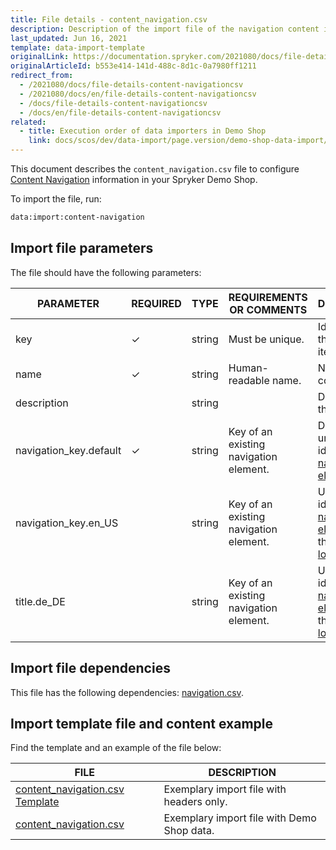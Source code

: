 ```yaml
---
title: File details - content_navigation.csv
description: Description of the import file of the navigation content item.
last_updated: Jun 16, 2021
template: data-import-template
originalLink: https://documentation.spryker.com/2021080/docs/file-details-content-navigationcsv
originalArticleId: b553e414-141d-488c-8d1c-0a7980ff1211
redirect_from:
  - /2021080/docs/file-details-content-navigationcsv
  - /2021080/docs/en/file-details-content-navigationcsv
  - /docs/file-details-content-navigationcsv
  - /docs/en/file-details-content-navigationcsv
related:
  - title: Execution order of data importers in Demo Shop
    link: docs/scos/dev/data-import/page.version/demo-shop-data-import/execution-order-of-data-importers-in-demo-shop.html
---
```


This document describes the `content_navigation.csv` file to configure [Content Navigation](/docs/scos/user/features/{{page.version}}/content-items-feature-overview.html#content-item) information in your Spryker Demo Shop.

To import the file, run:

```bash
data:import:content-navigation
```

## Import file parameters

The file should have the following parameters:

| PARAMETER | REQUIRED | TYPE | REQUIREMENTS OR COMMENTS | DESCRIPTION |
| --- | --- | --- | --- | --- |
| key | &check; | string | Must be unique. | Identifier of the content item. |
| name | &check; | string | Human-readable name. | Name of the content. |
| description |   | string |  | Description of the content. |
| navigation_key.default | &check; | string | Key of an existing navigation element. | Default unique identifier of a [navigation element](/docs/scos/dev/data-import/{{page.version}}/data-import-categories/navigation-setup/file-details-navigation.csv.html).  |
| navigation_key.en_US |  | string | Key of an existing navigation element. | Unique identifier of a [navigation element](/docs/scos/dev/data-import/{{page.version}}/data-import-categories/navigation-setup/file-details-navigation.csv.html) for the `en_US` [locale](/docs/scos/dev/back-end-development/data-manipulation/datapayload-conversion/multi-language-setup.html). |
| title.de_DE |  | string | Key of an existing navigation element. | Unique identifier of a [navigation element](/docs/scos/dev/data-import/{{page.version}}/data-import-categories/navigation-setup/file-details-navigation.csv.html) for the `de_DE` [locale](/docs/scos/dev/back-end-development/data-manipulation/datapayload-conversion/multi-language-setup.html). |

## Import file dependencies

This file has the following dependencies: [navigation.csv](/docs/scos/dev/data-import/{{page.version}}/data-import-categories/navigation-setup/file-details-navigation.csv.html).

## Import template file and content example

Find the template and an example of the file below:

| FILE | DESCRIPTION |
| --- | --- |
| [content_navigation.csv Template](https://spryker.s3.eu-central-1.amazonaws.com/docs/Developer+Guide/Back-End/Data+Manipulation/Data+Ingestion/Data+Import/Data+Import+Categories/Content+Management/Template+content_navigation.csv) | Exemplary import file with headers only. |
| [content_navigation.csv](https://spryker.s3.eu-central-1.amazonaws.com/docs/Developer+Guide/Back-End/Data+Manipulation/Data+Ingestion/Data+Import/Data+Import+Categories/Content+Management/content_navigation.csv) | Exemplary import file with Demo Shop data. |


 



	
 
 



